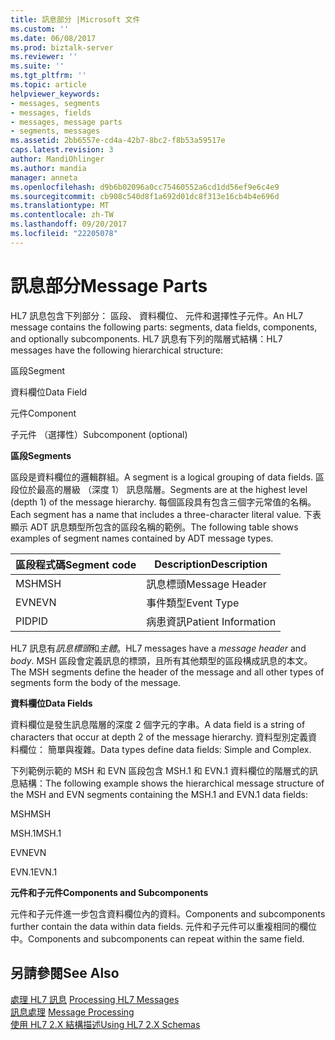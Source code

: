 ```yaml
---
title: 訊息部分 |Microsoft 文件
ms.custom: ''
ms.date: 06/08/2017
ms.prod: biztalk-server
ms.reviewer: ''
ms.suite: ''
ms.tgt_pltfrm: ''
ms.topic: article
helpviewer_keywords:
- messages, segments
- messages, fields
- messages, message parts
- segments, messages
ms.assetid: 2bb6557e-cd4a-42b7-8bc2-f8b53a59517e
caps.latest.revision: 3
author: MandiOhlinger
ms.author: mandia
manager: anneta
ms.openlocfilehash: d9b6b02096a0cc75460552a6cd1dd56ef9e6c4e9
ms.sourcegitcommit: cb908c540d8f1a692d01dc8f313e16cb4b4e696d
ms.translationtype: MT
ms.contentlocale: zh-TW
ms.lasthandoff: 09/20/2017
ms.locfileid: "22205078"
---
```

# <a name="message-parts"></a><span data-ttu-id="913de-102">訊息部分</span><span class="sxs-lookup"><span data-stu-id="913de-102">Message Parts</span></span>
<span data-ttu-id="913de-103">HL7 訊息包含下列部分： 區段、 資料欄位、 元件和選擇性子元件。</span><span class="sxs-lookup"><span data-stu-id="913de-103">An HL7 message contains the following parts: segments, data fields, components, and optionally subcomponents.</span></span> <span data-ttu-id="913de-104">HL7 訊息有下列的階層式結構：</span><span class="sxs-lookup"><span data-stu-id="913de-104">HL7 messages have the following hierarchical structure:</span></span>  
  
 <span data-ttu-id="913de-105">區段</span><span class="sxs-lookup"><span data-stu-id="913de-105">Segment</span></span>  
  
 <span data-ttu-id="913de-106">資料欄位</span><span class="sxs-lookup"><span data-stu-id="913de-106">Data Field</span></span>  
  
 <span data-ttu-id="913de-107">元件</span><span class="sxs-lookup"><span data-stu-id="913de-107">Component</span></span>  
  
 <span data-ttu-id="913de-108">子元件 （選擇性）</span><span class="sxs-lookup"><span data-stu-id="913de-108">Subcomponent (optional)</span></span>  
  
 <span data-ttu-id="913de-109">**區段**</span><span class="sxs-lookup"><span data-stu-id="913de-109">**Segments**</span></span>  
  
 <span data-ttu-id="913de-110">區段是資料欄位的邏輯群組。</span><span class="sxs-lookup"><span data-stu-id="913de-110">A segment is a logical grouping of data fields.</span></span> <span data-ttu-id="913de-111">區段位於最高的層級 （深度 1） 訊息階層。</span><span class="sxs-lookup"><span data-stu-id="913de-111">Segments are at the highest level (depth 1) of the message hierarchy.</span></span> <span data-ttu-id="913de-112">每個區段具有包含三個字元常值的名稱。</span><span class="sxs-lookup"><span data-stu-id="913de-112">Each segment has a name that includes a three-character literal value.</span></span> <span data-ttu-id="913de-113">下表顯示 ADT 訊息類型所包含的區段名稱的範例。</span><span class="sxs-lookup"><span data-stu-id="913de-113">The following table shows examples of segment names contained by ADT message types.</span></span>  
  
|<span data-ttu-id="913de-114">區段程式碼</span><span class="sxs-lookup"><span data-stu-id="913de-114">Segment code</span></span>|<span data-ttu-id="913de-115">Description</span><span class="sxs-lookup"><span data-stu-id="913de-115">Description</span></span>|  
|------------------|-----------------|  
|<span data-ttu-id="913de-116">MSH</span><span class="sxs-lookup"><span data-stu-id="913de-116">MSH</span></span>|<span data-ttu-id="913de-117">訊息標頭</span><span class="sxs-lookup"><span data-stu-id="913de-117">Message Header</span></span>|  
|<span data-ttu-id="913de-118">EVN</span><span class="sxs-lookup"><span data-stu-id="913de-118">EVN</span></span>|<span data-ttu-id="913de-119">事件類型</span><span class="sxs-lookup"><span data-stu-id="913de-119">Event Type</span></span>|  
|<span data-ttu-id="913de-120">PID</span><span class="sxs-lookup"><span data-stu-id="913de-120">PID</span></span>|<span data-ttu-id="913de-121">病患資訊</span><span class="sxs-lookup"><span data-stu-id="913de-121">Patient Information</span></span>|  
  
 <span data-ttu-id="913de-122">HL7 訊息有*訊息標頭*和*主體*。</span><span class="sxs-lookup"><span data-stu-id="913de-122">HL7 messages have a *message header* and *body*.</span></span> <span data-ttu-id="913de-123">MSH 區段會定義訊息的標頭，且所有其他類型的區段構成訊息的本文。</span><span class="sxs-lookup"><span data-stu-id="913de-123">The MSH segments define the header of the message and all other types of segments form the body of the message.</span></span>  
  
 <span data-ttu-id="913de-124">**資料欄位**</span><span class="sxs-lookup"><span data-stu-id="913de-124">**Data Fields**</span></span>  
  
 <span data-ttu-id="913de-125">資料欄位是發生訊息階層的深度 2 個字元的字串。</span><span class="sxs-lookup"><span data-stu-id="913de-125">A data field is a string of characters that occur at depth 2 of the message hierarchy.</span></span> <span data-ttu-id="913de-126">資料型別定義資料欄位： 簡單與複雜。</span><span class="sxs-lookup"><span data-stu-id="913de-126">Data types define data fields: Simple and Complex.</span></span>  
  
 <span data-ttu-id="913de-127">下列範例示範的 MSH 和 EVN 區段包含 MSH.1 和 EVN.1 資料欄位的階層式的訊息結構：</span><span class="sxs-lookup"><span data-stu-id="913de-127">The following example shows the hierarchical message structure of the MSH and EVN segments containing the MSH.1 and EVN.1 data fields:</span></span>  
  
 <span data-ttu-id="913de-128">MSH</span><span class="sxs-lookup"><span data-stu-id="913de-128">MSH</span></span>  
  
 <span data-ttu-id="913de-129">MSH.1</span><span class="sxs-lookup"><span data-stu-id="913de-129">MSH.1</span></span>  
  
 <span data-ttu-id="913de-130">EVN</span><span class="sxs-lookup"><span data-stu-id="913de-130">EVN</span></span>  
  
 <span data-ttu-id="913de-131">EVN.1</span><span class="sxs-lookup"><span data-stu-id="913de-131">EVN.1</span></span>  
  
 <span data-ttu-id="913de-132">**元件和子元件**</span><span class="sxs-lookup"><span data-stu-id="913de-132">**Components and Subcomponents**</span></span>  
  
 <span data-ttu-id="913de-133">元件和子元件進一步包含資料欄位內的資料。</span><span class="sxs-lookup"><span data-stu-id="913de-133">Components and subcomponents further contain the data within data fields.</span></span> <span data-ttu-id="913de-134">元件和子元件可以重複相同的欄位中。</span><span class="sxs-lookup"><span data-stu-id="913de-134">Components and subcomponents can repeat within the same field.</span></span>  
  
## <a name="see-also"></a><span data-ttu-id="913de-135">另請參閱</span><span class="sxs-lookup"><span data-stu-id="913de-135">See Also</span></span>  
 <span data-ttu-id="913de-136">[處理 HL7 訊息](../../adapters-and-accelerators/accelerator-hl7/processing-hl7-messages.md) </span><span class="sxs-lookup"><span data-stu-id="913de-136">[Processing HL7 Messages](../../adapters-and-accelerators/accelerator-hl7/processing-hl7-messages.md) </span></span>  
 <span data-ttu-id="913de-137">[訊息處理](../../adapters-and-accelerators/accelerator-hl7/message-processing.md) </span><span class="sxs-lookup"><span data-stu-id="913de-137">[Message Processing](../../adapters-and-accelerators/accelerator-hl7/message-processing.md) </span></span>  
 [<span data-ttu-id="913de-138">使用 HL7 2.X 結構描述</span><span class="sxs-lookup"><span data-stu-id="913de-138">Using HL7 2.X Schemas</span></span>](../../adapters-and-accelerators/accelerator-hl7/using-hl7-2-x-schemas.md)